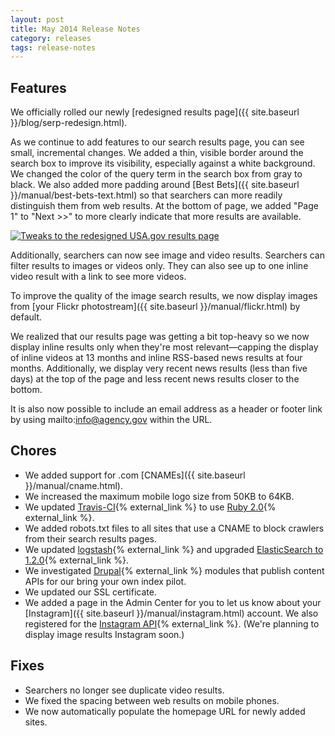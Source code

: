 ```yaml
---
layout: post
title: May 2014 Release Notes
category: releases
tags: release-notes
---
```


## Features

We officially rolled our newly [redesigned results page]({{ site.baseurl }}/blog/serp-redesign.html).

As we continue to add features to our search results page, you can see small, incremental changes. We added a thin, visible border around the search box to improve its visibility, especially against a white background. We changed the color of the query term in the search box from gray to black. We also added more padding around [Best Bets]({{ site.baseurl }}/manual/best-bets-text.html) so that searchers can more readily distinguish them from web results. At the bottom of page, we added "Page 1" to "Next >>" to more clearly indicate that more results are available.

[![Tweaks to the redesigned USA.gov results page](https://d3qcdigd1fhos0.cloudfront.net/blog/img/release-05-2014-usa-huricane.png "Tweaks to the redesigned USA.gov results page")](https://search.usa.gov/search?affiliate=usagov&query=huricane)

Additionally, searchers can now see image and video results. Searchers can filter results to images or videos only. They can also see up to one inline video result with a link to see more videos. 

To improve the quality of the image search results, we now display images from [your Flickr photostream]({{ site.baseurl }}/manual/flickr.html) by default.

We realized that our results page was getting a bit top-heavy so we now display inline results only when they're most relevant&mdash;capping the display of inline videos at 13 months and inline RSS-based news results at four months. Additionally, we display very recent news results (less than five days) at the top of the page and less recent news results closer to the bottom.

It is also now possible to include an email address as a header or footer link by using mailto:info@agency.gov within the URL. 

## Chores

* We added support for .com [CNAMEs]({{ site.baseurl }}/manual/cname.html).
* We increased the maximum mobile logo size from 50KB to 64KB.
* We updated [Travis-CI](https://travis-ci.org/){% external_link %} to use [Ruby 2.0](https://www.ruby-lang.org/en/downloads/){% external_link %}.
* We added robots.txt files to all sites that use a CNAME to block crawlers from their search results pages.
* We updated [logstash](http://logstash.net/){% external_link %} and upgraded [ElasticSearch to 1.2.0](http://www.elasticsearch.org/downloads/1-2-0/){% external_link %}.
* We investigated [Drupal](http://www.drupal.org){% external_link %} modules that publish content APIs for our bring your own index pilot.
* We updated our SSL certificate.
* We added a page in the Admin Center for you to let us know about your [Instagram]({{ site.baseurl }}/manual/instagram.html) account. We also registered for the [Instagram API](http://instagram.com/developer/){% external_link %}. (We're planning to display image results Instagram soon.) 


## Fixes

* Searchers no longer see duplicate video results.
* We fixed the spacing between web results on mobile phones.
* We now automatically populate the homepage URL for newly added sites.